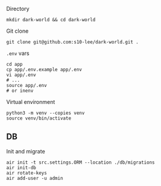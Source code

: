 Directory
  
```
mkdir dark-world && cd dark-world
```

Git clone
```shell
git clone git@github.com:s10-lee/dark-world.git .
```

`.env` vars
```shell
cd app
cp app/.env.example app/.env
vi app/.env
# ...
source app/.env
# or inenv
```

Virtual environment
```shell
python3 -m venv --copies venv
source venv/bin/activate
```


## DB
Init and migrate
```shell
air init -t src.settings.ORM --location ./db/migrations
air init-db
air rotate-keys
air add-user -u admin
```
